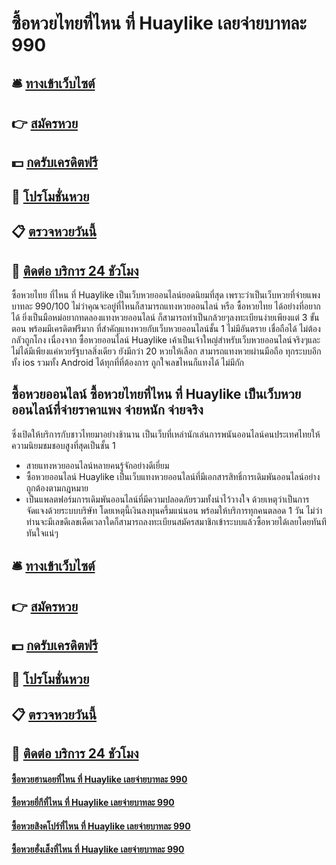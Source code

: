 # ซื้อหวยไทยที่ไหน ที่ Huaylike เลยจ่ายบาทละ 990

## 🛎 [ทางเข้าเว็บไซต์](https://bit.ly/3eZsOJj)
## 👉 [สมัครหวย](https://bit.ly/3eZsOJj)
## 💵 [กดรับเครดิตฟรี](https://bit.ly/3UcvB1X)
## 👑 [โปรโมชั่นหวย](https://bit.ly/3UcvB1X)
## 📋 [ตรวจหวยวันนี้](https://bit.ly/3UcvB1X)
## 📱 [ติดต่อ บริการ 24 ชัวโมง](https://bit.ly/3UcvB1X)

ซื้อหวยไทย ที่ไหน ที่ Huaylike เป็นเว็บหวยออนไลน์ยอดนิยมที่สุด เพราะว่าเป็นเว็บหวยที่จ่ายแพง บาทละ 990/100 ไม่ว่าคุณจะอยู่ที่ไหนก็สามารถแทงหวยออนไลน์ หรือ ซื้อหวยไทย ได้อย่างที่อยากได้ ยิ่งเป็นมือหม่อยากทดลองแทงหวยออนไลน์ ก็สามารถทำเป็นกล้วยๆลงทะเบียนง่ายเพียงแต่ 3 ขั้นตอน พร้อมมีเครดิตฟรีมาก ที่สำคัญแทงหวยกับเว็บหวยออนไลน์ชั้น 1 ไม่มีอันตราย เชื่อถือได้ ไม่ต้องกลัวถูกโกง เนื่องจาก ซื้อหวยออนไลน์ Huaylike เค้าเป็นเจ้าใหญ่สำหรับเว็บหวยออนไลน์จริงๆและไม่ได้มีเพียงแค่หวยรัฐบาลสิ่งเดียว ยังมีกว่า 20 หวยให้เลือก สามารถแทงหวยผ่านมือถือ ทุกระบบอีกทั้ง ios รวมทั้ง Android ได้ทุกที่ที่ต้องการ ถูกใจเลขไหนก็แทงได้ ไม่มีกัก

## ซื้อหวยออนไลน์ ซื้อหวยไทยที่ไหน ที่ Huaylike เป็นเว็บหวยออนไลน์ที่จ่ายราคาแพง จ่ายหนัก จ่ายจริง
ซึ่งเปิดให้บริการกับชาวไทยมาอย่างช้านาน เป็นเว็บที่เหล่านักเล่นการพนันออนไลน์คนประเทศไทยให้ความนิยมชมชอบสูงที่สุดเป็นชั้น 1
- สายแทงหวยออนไลน์หลายคนรู้จักอย่างดีเยี่ยม
- ซื้อหวยออนไลน์ Huaylike เป็นเว็บแทงหวยออนไลน์ที่มีเอกสารสิทธิ์การเดิมพันออนไลน์อย่างถูกต้องตามกฎหมาย
- เป็นแพลตฟอร์มการเดิมพันออนไลน์ที่มีความปลอดภัยรวมทั้งน่าไว้วางใจ ด้วยเหตุว่าเป็นการจัดแจงด้วยระบบบริษัท
โดยเหตุนี้เงินลงทุนครึ้มแน่นอน พร้อมให้บริการทุกคนตลอด 1 วัน ไม่ว่าท่านจะมีเลขดีเลขเด็ดเวลาใดก็สามารถลงทะเบียนสมัครสมาชิกเข้าระบบแล้วซื้อหวยได้เลยโดยทันที ทันใจแน่ๆ

## 🛎 [ทางเข้าเว็บไซต์](https://bit.ly/3eZsOJj)
## 👉 [สมัครหวย](https://bit.ly/3eZsOJj)
## 💵 [กดรับเครดิตฟรี](https://bit.ly/3UcvB1X)
## 👑 [โปรโมชั่นหวย](https://bit.ly/3UcvB1X)
## 📋 [ตรวจหวยวันนี้](https://bit.ly/3UcvB1X)
## 📱 [ติดต่อ บริการ 24 ชัวโมง](https://bit.ly/3UcvB1X)

#### [ซื้อหวยฮานอยที่ไหน ที่ Huaylike เลยจ่ายบาทละ 990](https://atom.io/themes/ซื้อหวยฮานอยที่ไหน%20ที่%20Huaylike%20เลยจ่ายบาทละ%20990)
#### [ซื้อหวยยี่กีที่ไหน ที่ Huaylike เลยจ่ายบาทละ 990](https://atom.io/themes/ซื้อหวยยี่กีที่ไหน%20ที่%20Huaylike%20เลยจ่ายบาทละ%20990)
#### [ซื้อหวยสิงคโปร์ที่ไหน ที่ Huaylike เลยจ่ายบาทละ 990](https://atom.io/themes/ซื้อหวยสิงคโปร์ที่ไหน%20ที่%20Huaylike%20เลยจ่ายบาทละ%20990)
#### [ซื้อหวยฮั่งเส็งที่ไหน ที่ Huaylike เลยจ่ายบาทละ 990](https://atom.io/themes/ซื้อหวยฮั่งเส็งที่ไหน%20ที่%20Huaylike%20เลยจ่ายบาทละ%20990)